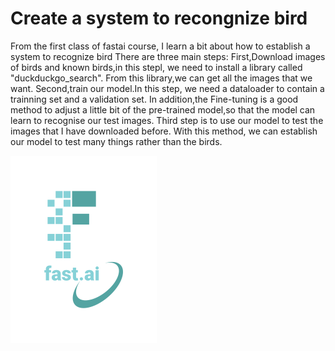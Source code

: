 # Create a system to recongnize  bird
From the  first class of fastai course, I learn a bit about how to establish a system to recognize bird
There are three main steps:
First,Download images of birds and known birds,in this stepl, we need to install a library called "duckduckgo_search".
From this library,we can get all the images that we want.
Second,train our model.In this step, we need a dataloader to contain a trainning set and a validation set. 
In addition,the Fine-tuning is a good method to adjust a little bit of the pre-trained model,so that the model can learn to recognise our test images.
Third step is to use our model to test the images that I have downloaded before.
With this method, we can establish our model to test many things rather than the birds.


![Image of fast.ai logo](images/logo.png)
